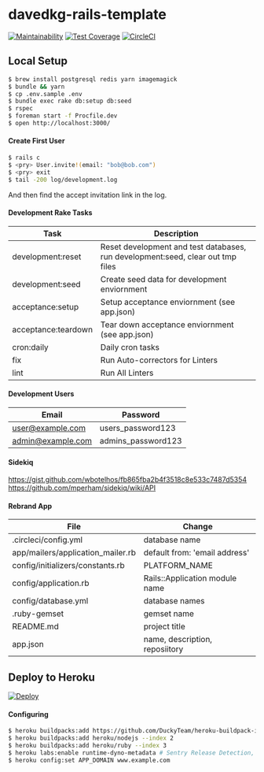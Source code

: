 # davedkg-rails-template
[![Maintainability](https://api.codeclimate.com/v1/badges/7703a00ebe9661c4685c/maintainability)](https://codeclimate.com/github/davedkg/davedkg-rails-template/maintainability)
[![Test Coverage](https://api.codeclimate.com/v1/badges/7703a00ebe9661c4685c/test_coverage)](https://codeclimate.com/github/davedkg/davedkg-rails-template/test_coverage)
[![CircleCI](https://circleci.com/gh/davedkg/davedkg-rails-template/tree/master.svg?style=shield)](https://circleci.com/gh/davedkg/davedkg-rails-template/tree/master)

## Local Setup

```bash
$ brew install postgresql redis yarn imagemagick
$ bundle && yarn
$ cp .env.sample .env
$ bundle exec rake db:setup db:seed
$ rspec
$ foreman start -f Procfile.dev
$ open http://localhost:3000/
```

#### Create First User

```bash
$ rails c
$ <pry> User.invite!(email: "bob@bob.com")
$ <pry> exit
$ tail -200 log/development.log
```

And then find the accept invitation link in the log.

#### Development Rake Tasks

| Task | Description |
| --- | --- |
| development:reset | Reset development and test databases, run development:seed, clear out tmp files |
| development:seed | Create seed data for development enviornment |
| acceptance:setup | Setup acceptance enviornment (see app.json) |
| acceptance:teardown | Tear down acceptance enviornment (see app.json) |
| cron:daily | Daily cron tasks |
| fix | Run Auto-correctors for Linters |
| lint | Run All Linters |

#### Development Users

| Email | Password |
| --- | --- |
| user@example.com | users_password123 |
| admin@example.com | admins_password123 |

#### Sidekiq

https://gist.github.com/wbotelhos/fb865fba2b4f3518c8e533c7487d5354
https://github.com/mperham/sidekiq/wiki/API

#### Rebrand App

| File | Change |
| --- | --- |
| .circleci/config.yml | database name |
| app/mailers/application_mailer.rb | default from: 'email address' |
| config/initializers/constants.rb | PLATFORM_NAME |
| config/application.rb | Rails::Application module name |
| config/database.yml | database names |
| .ruby-gemset | gemset name |
| README.md | project title |
| app.json | name, description, reposiitory |

## Deploy to Heroku

[![Deploy](https://www.herokucdn.com/deploy/button.svg)](https://heroku.com/deploy)

#### Configuring

```bash
$ heroku buildpacks:add https://github.com/DuckyTeam/heroku-buildpack-imagemagick --index 1
$ heroku buildpacks:add heroku/nodejs --index 2
$ heroku buildpacks:add heroku/ruby --index 3
$ heroku labs:enable runtime-dyno-metadata # Sentry Release Detection, HEROKU_APP_NAME
$ heroku config:set APP_DOMAIN www.example.com
```
